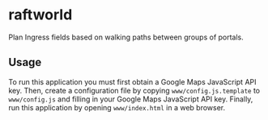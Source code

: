 # raftworld

Plan Ingress fields based on walking paths between groups of portals.

## Usage

To run this application you must first obtain a Google Maps JavaScript API key. Then, create a configuration file by
copying `www/config.js.template` to `www/config.js` and filling in your Google Maps JavaScript API key. Finally, run
this application by opening `www/index.html` in a web browser.

